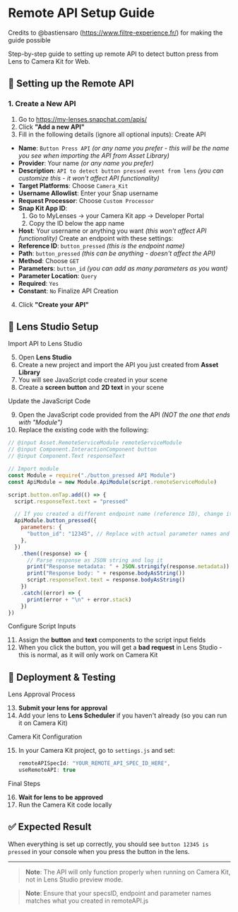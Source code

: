 # Remote API Setup Guide

Credits to @bastiensaro (https://www.filtre-experience.fr/) for making the guide possible

Step-by-step guide to setting up remote API to detect button press from Lens to Camera Kit for Web.

## 🔧 Setting up the Remote API

### 1. Create a New API

1. Go to https://my-lenses.snapchat.com/apis/
2. Click **"Add a new API"**
3. Fill in the following details (ignore all optional inputs):
   Create API

- **Name**: `Button Press API` _(or any name you prefer - this will be the name you see when importing the API from Asset Library)_
- **Provider**: Your name _(or any name you prefer)_
- **Description**: `API to detect button pressed event from lens` _(you can customize this - it won't affect API functionality)_
- **Target Platforms**: Choose `Camera_Kit`
- **Username Allowlist**: Enter your Snap username
- **Request Processor**: Choose `Custom Processor`
- **Snap Kit App ID**:
  1. Go to MyLenses → your Camera Kit app → Developer Portal
  2. Copy the ID below the app name
- **Host**: Your username or anything you want _(this won't affect API functionality)_
  Create an endpoint with these settings:
- **Reference ID**: `button_pressed` _(this is the endpoint name)_
- **Path**: `button_pressed` _(this can be anything - doesn't affect the API)_
- **Method**: Choose `GET`
- **Parameters**: `button_id` _(you can add as many parameters as you want)_
- **Parameter Location**: `Query`
- **Required**: `Yes`
- **Constant**: `No`
  Finalize API Creation

4. Click **"Create your API"**

## 🎯 Lens Studio Setup

Import API to Lens Studio

5. Open **Lens Studio**
6. Create a new project and import the API you just created from **Asset Library**
7. You will see JavaScript code created in your scene
8. Create a **screen button** and **2D text** in your scene

Update the JavaScript Code

9. Open the JavaScript code provided from the API _(NOT the one that ends with "Module")_
10. Replace the existing code with the following:

```javascript
// @input Asset.RemoteServiceModule remoteServiceModule
// @input Component.InteractionComponent button
// @input Component.Text responseText

// Import module
const Module = require("./button_pressed API Module")
const ApiModule = new Module.ApiModule(script.remoteServiceModule)

script.button.onTap.add(() => {
  script.responseText.text = "pressed"

  // If you created a different endpoint name (reference ID), change it to ApiModule.YourEndPoint
  ApiModule.button_pressed({
    parameters: {
      "button_id": "12345", // Replace with actual parameter names and values
    },
  })
    .then((response) => {
      // Parse response as JSON string and log it
      print("Response metadata: " + JSON.stringify(response.metadata))
      print("Response body: " + response.bodyAsString())
      script.responseText.text = response.bodyAsString()
    })
    .catch((error) => {
      print(error + "\n" + error.stack)
    })
})
```

Configure Script Inputs

11. Assign the **button** and **text** components to the script input fields
12. When you click the button, you will get a **bad request** in Lens Studio - this is normal, as it will only work on Camera Kit

## 📱 Deployment & Testing

Lens Approval Process

13. **Submit your lens for approval**
14. Add your lens to **Lens Scheduler** if you haven't already (so you can run it on Camera Kit)

Camera Kit Configuration

15. In your Camera Kit project, go to `settings.js` and set:
    ```javascript
    remoteAPISpecId: "YOUR_REMOTE_API_SPEC_ID_HERE",
    useRemoteAPI: true
    ```

Final Steps

16. **Wait for lens to be approved**
17. Run the Camera Kit code locally

## ✅ Expected Result

When everything is set up correctly, you should see `button 12345 is pressed` in your console when you press the button in the lens.

---

> **Note**: The API will only function properly when running on Camera Kit, not in Lens Studio preview mode.

> **Note**: Ensure that your specsID, endpoint and parameter names matches what you created in remoteAPI.js

